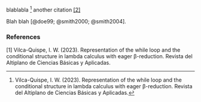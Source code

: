 blablabla [^1] another citation [[2]](#2)

Blah blah [@doe99; @smith2000; @smith2004].

### References
<a id="1">[1]</a> Vilca-Quispe, I. W. (2023). Representation of the while loop and the conditional structure in lambda calculus with eager β-reduction. Revista del Altiplano de Ciencias Básicas y Aplicadas.


[^1]: Vilca-Quispe, I. W. (2023). Representation of the while loop and the conditional structure in lambda calculus with eager β-reduction. Revista del Altiplano de Ciencias Básicas y Aplicadas.
